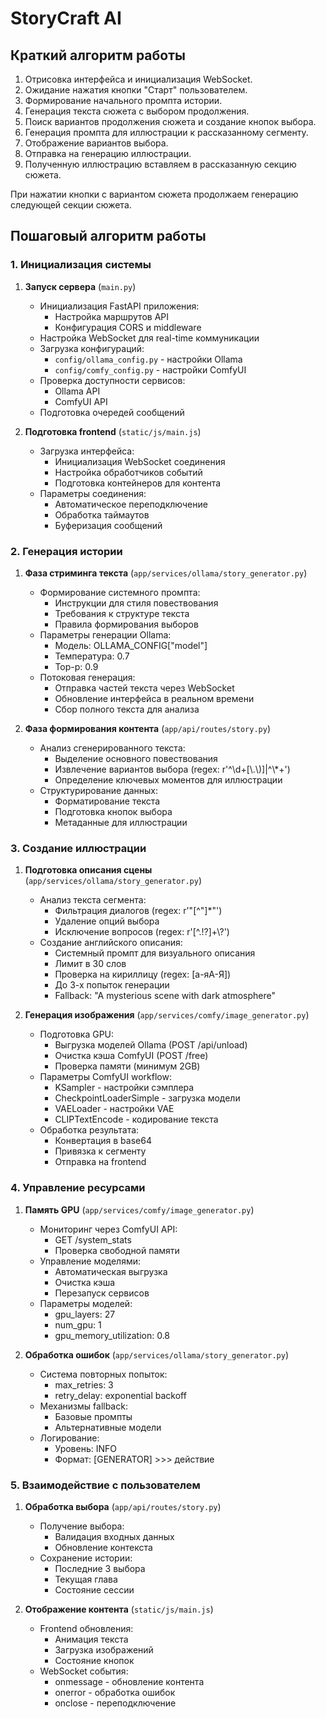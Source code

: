 # StoryCraft AI

## Краткий алгоритм работы

1. Отрисовка интерфейса и инициализация WebSocket.
2. Ожидание нажатия кнопки "Старт" пользователем.
3. Формирование начального промпта истории.
4. Генерация текста сюжета с выбором продолжения.
5. Поиск вариантов продолжения сюжета и создание кнопок выбора.
6. Генерация промпта для иллюстрации к рассказанному сегменту.
7. Отображение вариантов выбора.
8. Отправка на генерацию иллюстрации.
9. Полученную иллюстрацию вставляем в рассказанную секцию сюжета.

При нажатии кнопки с вариантом сюжета продолжаем генерацию следующей секции сюжета.

## Пошаговый алгоритм работы

### 1. Инициализация системы
1. **Запуск сервера** (`main.py`)
   - Инициализация FastAPI приложения:
     * Настройка маршрутов API
     * Конфигурация CORS и middleware
   - Настройка WebSocket для real-time коммуникации
   - Загрузка конфигураций:
     * `config/ollama_config.py` - настройки Ollama
     * `config/comfy_config.py` - настройки ComfyUI
   - Проверка доступности сервисов:
     * Ollama API
     * ComfyUI API
   - Подготовка очередей сообщений

2. **Подготовка frontend** (`static/js/main.js`)
   - Загрузка интерфейса:
     * Инициализация WebSocket соединения
     * Настройка обработчиков событий
     * Подготовка контейнеров для контента
   - Параметры соединения:
     * Автоматическое переподключение
     * Обработка таймаутов
     * Буферизация сообщений

### 2. Генерация истории
1. **Фаза стриминга текста** (`app/services/ollama/story_generator.py`)
   - Формирование системного промпта:
     * Инструкции для стиля повествования
     * Требования к структуре текста
     * Правила формирования выборов
   - Параметры генерации Ollama:
     * Модель: OLLAMA_CONFIG["model"]
     * Температура: 0.7
     * Top-p: 0.9
   - Потоковая генерация:
     * Отправка частей текста через WebSocket
     * Обновление интерфейса в реальном времени
     * Сбор полного текста для анализа

2. **Фаза формирования контента** (`app/api/routes/story.py`)
   - Анализ сгенерированного текста:
     * Выделение основного повествования
     * Извлечение вариантов выбора (regex: r'^\\d+[\\.\\)]|^\\*+')
     * Определение ключевых моментов для иллюстрации
   - Структурирование данных:
     * Форматирование текста
     * Подготовка кнопок выбора
     * Метаданные для иллюстрации

### 3. Создание иллюстрации
1. **Подготовка описания сцены** (`app/services/ollama/story_generator.py`)
   - Анализ текста сегмента:
     * Фильтрация диалогов (regex: r'"[^"]*"')
     * Удаление опций выбора
     * Исключение вопросов (regex: r'[^.!?]+\\?')
   - Создание английского описания:
     * Системный промпт для визуального описания
     * Лимит в 30 слов
     * Проверка на кириллицу (regex: [а-яА-Я])
     * До 3-х попыток генерации
     * Fallback: "A mysterious scene with dark atmosphere"

2. **Генерация изображения** (`app/services/comfy/image_generator.py`)
   - Подготовка GPU:
     * Выгрузка моделей Ollama (POST /api/unload)
     * Очистка кэша ComfyUI (POST /free)
     * Проверка памяти (минимум 2GB)
   - Параметры ComfyUI workflow:
     * KSampler - настройки сэмплера
     * CheckpointLoaderSimple - загрузка модели
     * VAELoader - настройки VAE
     * CLIPTextEncode - кодирование текста
   - Обработка результата:
     * Конвертация в base64
     * Привязка к сегменту
     * Отправка на frontend

### 4. Управление ресурсами
1. **Память GPU** (`app/services/comfy/image_generator.py`)
   - Мониторинг через ComfyUI API:
     * GET /system_stats
     * Проверка свободной памяти
   - Управление моделями:
     * Автоматическая выгрузка
     * Очистка кэша
     * Перезапуск сервисов
   - Параметры моделей:
     * gpu_layers: 27
     * num_gpu: 1
     * gpu_memory_utilization: 0.8

2. **Обработка ошибок** (`app/services/ollama/story_generator.py`)
   - Система повторных попыток:
     * max_retries: 3
     * retry_delay: exponential backoff
   - Механизмы fallback:
     * Базовые промпты
     * Альтернативные модели
   - Логирование:
     * Уровень: INFO
     * Формат: [GENERATOR] >>> действие

### 5. Взаимодействие с пользователем
1. **Обработка выбора** (`app/api/routes/story.py`)
   - Получение выбора:
     * Валидация входных данных
     * Обновление контекста
   - Сохранение истории:
     * Последние 3 выбора
     * Текущая глава
     * Состояние сессии

2. **Отображение контента** (`static/js/main.js`)
   - Frontend обновления:
     * Анимация текста
     * Загрузка изображений
     * Состояние кнопок
   - WebSocket события:
     * onmessage - обновление контента
     * onerror - обработка ошибок
     * onclose - переподключение
